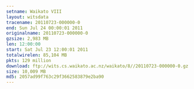 ```yaml
---
setname: Waikato VIII
layout: witsdata
tracename: 20110723-000000-0
end: Sun Jul 24 00:00:01 2011
originalname: 20110723-000000-0
gzsize: 2,983 MB
len: 12:00:00
start: Sat Jul 23 12:00:01 2011
totalwirelen: 85,104 MB
pkts: 129 million
download: ftp://wits.cs.waikato.ac.nz/waikato/8//20110723-000000-0.gz
size: 10,009 MB
md5: 2057ad99f763c29f3662583879e2ba90
---
```

